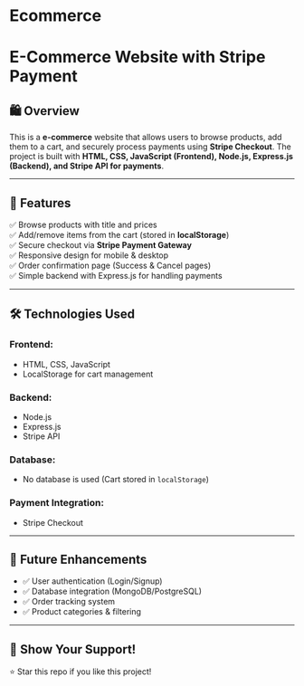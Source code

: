 # Ecommerce
# E-Commerce Website with Stripe Payment

## 🛍️ Overview
This is a **e-commerce** website that allows users to browse products, add them to a cart, and securely process payments using **Stripe Checkout**. The project is built with **HTML, CSS, JavaScript (Frontend), Node.js, Express.js (Backend), and Stripe API for payments**.

---

## 🚀 Features
✅ Browse products with title and prices  
✅ Add/remove items from the cart (stored in **localStorage**)  
✅ Secure checkout via **Stripe Payment Gateway**  
✅ Responsive design for mobile & desktop  
✅ Order confirmation page (Success & Cancel pages)  
✅ Simple backend with Express.js for handling payments  

---

## 🛠️ Technologies Used
### **Frontend:**
- HTML, CSS, JavaScript
- LocalStorage for cart management

### **Backend:**
- Node.js
- Express.js
- Stripe API

### **Database:**
- No database is used (Cart stored in `localStorage`)

### **Payment Integration:**
- Stripe Checkout

---

## 🎯 Future Enhancements
- ✅ User authentication (Login/Signup)
- ✅ Database integration (MongoDB/PostgreSQL)
- ✅ Order tracking system
- ✅ Product categories & filtering

---

## 🌟 Show Your Support!
⭐ Star this repo if you like this project!

